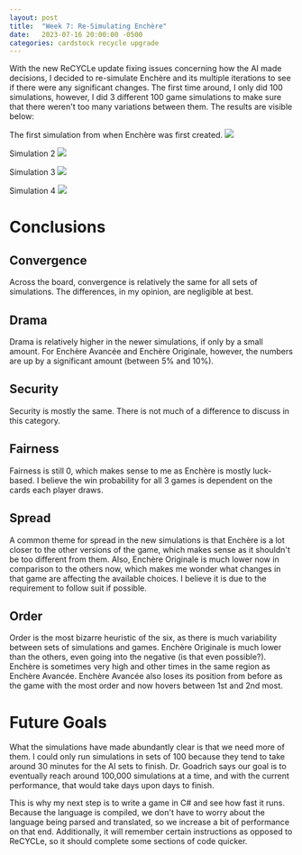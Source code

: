 ```yaml
---
layout: post
title:  "Week 7: Re-Simulating Enchère"
date:   2023-07-16 20:00:00 -0500
categories: cardstock recycle upgrade
---
```


With the new ReCYCLe update fixing issues concerning how the AI made decisions, I decided to re-simulate Enchère and its multiple iterations to see if there were any significant changes. The first time around, I only did 100 simulations, however, I did 3 different 100 game simulations to make sure that there weren't too many variations between them. The results are visible below:

The first simulation from when Enchère was first created.
![]({{site.baseurl}}/assets/images/enchere/simulation1.png)

Simulation 2
![]({{site.baseurl}}/assets/images/enchere/simulation2.png)

Simulation 3
![]({{site.baseurl}}/assets/images/enchere/simulation3.png)

Simulation 4
![]({{site.baseurl}}/assets/images/enchere/simulation4.png)

# Conclusions
## Convergence
Across the board, convergence is relatively the same for all sets of simulations. The differences, in my opinion, are negligible at best.

## Drama
Drama is relatively higher in the newer simulations, if only by a small amount. For Enchère Avancée and Enchère Originale, however, the numbers are up by a significant amount (between 5% and 10%).

## Security
Security is mostly the same. There is not much of a difference to discuss in this category.

## Fairness
Fairness is still 0, which makes sense to me as Enchère is mostly luck-based. I believe the win probability for all 3 games is dependent on the cards each player draws.

## Spread
A common theme for spread in the new simulations is that Enchère is a lot closer to the other versions of the game, which makes sense as it shouldn't be too different from them. Also, Enchère Originale is much lower now in comparison to the others now, which makes me wonder what changes in that game are affecting the available choices. I believe it is due to the requirement to follow suit if possible.

## Order
Order is the most bizarre heuristic of the six, as there is much variability between sets of simulations and games. Enchère Originale is much lower than the others, even going into the negative (is that even possible?). Enchère is sometimes very high and other times in the same region as Enchère Avancée. Enchère Avancée also loses its position from before as the game with the most order and now hovers between 1st and 2nd most.

# Future Goals
What the simulations have made abundantly clear is that we need more of them. I could only run simulations in sets of 100 because they tend to take around 30 minutes for the AI sets to finish. Dr. Goadrich says our goal is to eventually reach around 100,000 simulations at a time, and with the current performance, that would take days upon days to finish.

This is why my next step is to write a game in C# and see how fast it runs. Because the language is compiled, we don't have to worry about the language being parsed and translated, so we increase a bit of performance on that end. Additionally, it will remember certain instructions as opposed to ReCYCLe, so it should complete some sections of code quicker.